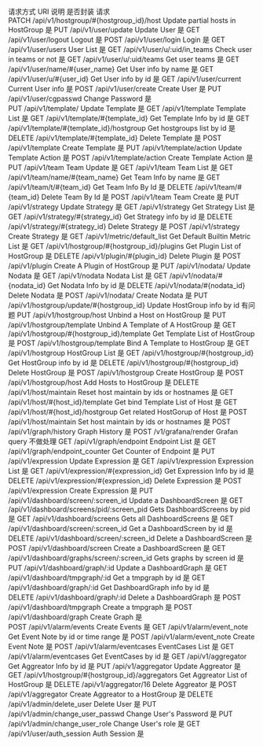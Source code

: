 请求方式          URI                                                 说明                            是否封装           请求                               
PATCH  /api/v1/hostgroup/#{hostgroup_id}/host           Update partial hosts in HostGroup              是
PUT    /api/v1/user/update                              Update User                                    是
GET    /api/v1/user/logout                              Logout                                         是
POST   /api/v1/user/login                               Login                                          是
GET    /api/v1/user/users                               User List                                      是
GET    /api/v1/user/u/:uid/in_teams                     Check user in teams or not                     是
GET    /api/v1/user/u/:uid/teams                        Get user teams                                 是
GET    /api/v1/user/name/#{user_name}                   Get User info by name                          是
GET    /api/v1/user/u/#{user_id}                        Get User info by id                            是
GET    /api/v1/user/current                             Current User info                              是
POST   /api/v1/user/create                              Create User                                    是
PUT    /api/v1/user/cgpasswd                            Change Password                                是                           
PUT    /api/v1/template/                                Update Template                                是
GET    /api/v1/template                                 Template List                                  是
GET    /api/v1/template/#{template_id}                  Get Template Info by id                        是
GET    /api/v1/template/#{template_id}/hostgroup        Get hostgroups list by id                      是
DELETE /api/v1/template/#{template_id}                  Delete Template                                是
POST   /api/v1/template                                 Create Template                                是
PUT    /api/v1/template/action                          Update Template Action                         是
POST   /api/v1/template/action                          Create Template Action                         是
PUT    /api/v1/team                                     Team Update                                    是
GET    /api/v1/team                                     Team List                                      是
GET    /api/v1/team/name/#{team_name}                   Get Team Info by name                          是
GET    /api/v1/team/t/#{team_id}                        Get Team Info By Id                            是
DELETE /api/v1/team/#{team_id}                          Delete Team By Id                              是
POST   /api/v1/team                                     Team Create                                    是
PUT    /api/v1/strategy                                 Update Strategy                                是
GET    /api/v1/strategy                                 Get Strategy List                              是
GET    /api/v1/strategy/#{strategy_id}                  Get Strategy info by id                        是 
DELETE /api/v1/strategy/#{strategy_id}                  Delete Strategy                                是
POST   /api/v1/strategy                                 Create Strategy                                是 
GET    /api/v1/metric/default_list                      Get Default Builtin Metric List                是
GET    /api/v1/hostgroup/#{hostgroup_id}/plugins        Get Plugin List of HostGroup                   是
DELETE /api/v1/plugin/#{plugin_id}                      Delete Plugin                                  是
POST   /api/v1/plugin                                   Create A Plugin of HostGroup                   是
PUT    /api/v1/nodata/                                  Update Nodata                                  是
GET    /api/v1/nodata                                   Nodata List                                    是
GET    /api/v1/nodata/#{nodata_id}                      Get Nodata Info by id                          是
DELETE /api/v1/nodata/#{nodata_id}                      Delete Nodata                                  是
POST   /api/v1/nodata/                                  Create Nodata                                  是
PUT    /api/v1/hostgroup/update/#{hostgroup_id}         Update HostGroup info by id                    有问题
PUT    /api/v1/hostgroup/host                           Unbind a Host on HostGroup                     是
PUT    /api/v1/hostgroup/template                       Unbind A Template of A HostGroup               是
GET    /api/v1/hostgroup/#{hostgroup_id}/template       Get Template List of HostGroup                 是
POST   /api/v1/hostgroup/template                       Bind A Template to HostGroup                   是
GET    /api/v1/hostgroup                                HostGroup List                                 是
GET    /api/v1/hostgroup/#{hostgroup_id}                Get HostGroup info by id                       是
DELETE /api/v1/hostgroup/#{hostgroup_id}                Delete HostGroup                               是
POST   /api/v1/hostgroup                                Create HostGroup                               是
POST   /api/v1/hostgroup/host                           Add Hosts to HostGroup                         是
DELETE /api/v1/host/maintain                            Reset host maintain by ids or hostnames        是
GET    /api/v1/host/#{host_id}/template                 Get bind Template List of Host                 是
GET    /api/v1/host/#{host_id}/hostgroup                Get related HostGorup of Host                  是
POST   /api/v1/host/maintain                            Set host maintain by ids or hostnames          是
POST   /api/v1/graph/history                            Graph History                                  是
POST   /v1/grafana/render                               Grafan query                                   不做处理
GET    /api/v1/graph/endpoint                           Endpoint List                                  是
GET    /api/v1/graph/endpoint_counter                   Get Counter of Endpoint                        是
PUT    /api/v1/expression                               Update Expression                              是
GET    /api/v1/expression                               Expression List                                是
GET    /api/v1/expression/#{expression_id}              Get Expression Info by id                      是
DELETE /api/v1/expression/#{expression_id}              Delete Expression                              是
POST   /api/v1/expression                               Create Expression                              是
PUT    /api/v1/dashboard/screen/:screen_id              Update a DashboardScreen                       是
GET    /api/v1/dashboard/screens/pid/:screen_pid        Gets DashboardScreens by pid                   是
GET    /api/v1/dashboard/screens                        Gets all DashboardScreens                      是
GET    /api/v1/dashboard/screen/:screen_id              Get a DashboardScreen by id                    是
DELETE /api/v1/dashboard/screen/:screen_id              Delete a DashboardScreen                       是
POST   /api/v1/dashboard/screen                         Create a DashboardScreen                       是
GET    /api/v1/dashboard/graphs/screen/:screen_id       Gets graphs by screen id                       是
PUT    /api/v1/dashboard/graph/:id                      Update a DashboardGraph                        是
GET    /api/v1/dashboard/tmpgraph/:id                   Get a tmpgraph by id                           是
GET    /api/v1/dashboard/graph/:id                      Get DashboardGraph info by id                  是                
DELETE /api/v1/dashboard/graph/:id                      Delete a DashboardGraph                        是
POST   /api/v1/dashboard/tmpgraph                       Create a tmpgraph                              是 
POST   /api/v1/dashboard/graph                          Create Graph                                   是            
POST   /api/v1/alarm/events                             Create Events                                  是
GET    /api/v1/alarm/event_note                         Get Event Note by id or time range             是
POST   /api/v1/alarm/event_note                         Create Event Note                              是
POST   /api/v1/alarm/eventcases                         EventCases List                                是
GET    /api/v1/alarm/eventcases                         Get EventCases by id                           是
GET    /api/v1/aggregator                               Get Aggreator Info by id                       是
PUT    /api/v1/aggregator                               Update Aggreator                               是
GET    /api/v1/hostgroup/#{hostgroup_id}/aggregators    Get Aggreator List of HostGroup                是
DELETE /api/v1/aggregator/16                            Delete Aggreator                               是
POST    /api/v1/aggregator                              Create Aggreator to a HostGroup                是
DELETE /api/v1/admin/delete_user                        Delete User                                    是
PUT    /api/v1/admin/change_user_passwd                 Change User's Password                         是
PUT    /api/v1/admin/change_user_role                   Change User's role                             是
GET    /api/v1/user/auth_session                        Auth Session                                   是
